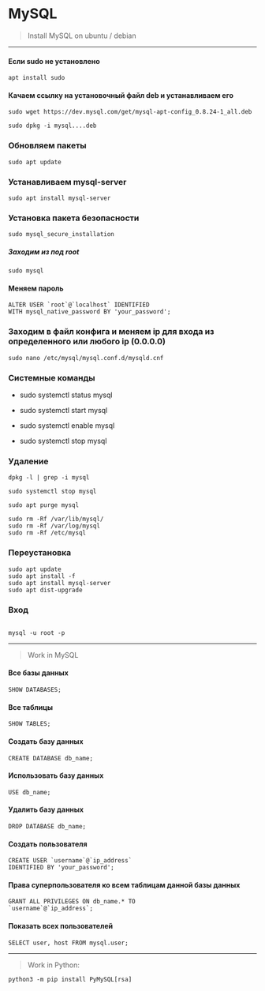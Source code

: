# MySQL 

> Install MySQL on ubuntu / debian
---
#### Если sudo не установлено
```
apt install sudo 
```
#### Качаем ссылку на установочный файл deb и устанавливаем его
```commandline
sudo wget https://dev.mysql.com/get/mysql-apt-config_0.8.24-1_all.deb
```
```commandline
sudo dpkg -i mysql....deb
```
### Обновляем пакеты
```commandline
sudo apt update
```
### Устанавливаем mysql-server
```commandline
sudo apt install mysql-server
```
### Установка пакета безопасности
```commandline
sudo mysql_secure_installation
```
##### Заходим из под root
```commandline
sudo mysql 
```
#### Меняем пароль

```
ALTER USER `root`@`localhost` IDENTIFIED 
WITH mysql_native_password BY 'your_password';

```

### Заходим в файл конфига и меняем ip для входа из определенного или любого ip (0.0.0.0)
```
sudo nano /etc/mysql/mysql.conf.d/mysqld.cnf
```
### Системные команды

+ sudo systemctl status mysql

+ sudo systemctl start mysql

+ sudo systemctl enable mysql

+ sudo systemctl stop mysql 


### Удаление 

```
dpkg -l | grep -i mysql
```
```commandline
sudo systemctl stop mysql
```
```commandline
sudo apt purge mysql
```
``` commandline
sudo rm -Rf /var/lib/mysql/
sudo rm -Rf /var/log/mysql
sudo rm -Rf /etc/mysql
```

### Переустановка

```commandline
sudo apt update
sudo apt install -f
sudo apt install mysql-server
sudo apt dist-upgrade
```

### Вход 

```commandline

mysql -u root -p 

```
---
> Work in MySQL
#### Все базы данных
```
SHOW DATABASES;
```
#### Все таблицы
```
SHOW TABLES;
```
#### Создать базу данных

```
CREATE DATABASE db_name;
```
#### Использовать базу данных 

```
USE db_name;
```
#### Удалить базу данных

```
DROP DATABASE db_name;
```
#### Создать пользователя

```
CREATE USER `username`@`ip_address` 
IDENTIFIED BY 'your_password';
```
#### Права суперпользователя ко всем таблицам данной базы данных
 
```
GRANT ALL PRIVILEGES ON db_name.* TO
`username`@`ip_address`;
```
#### Показать всех пользователей

```
SELECT user, host FROM mysql.user;
```
---

> Work in Python: 
```
python3 -m pip install PyMySQL[rsa] 
```